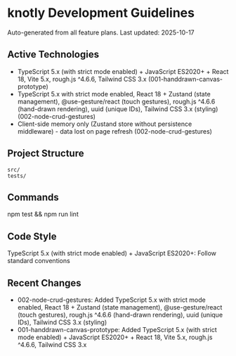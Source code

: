 # knotly Development Guidelines

Auto-generated from all feature plans. Last updated: 2025-10-17

## Active Technologies
- TypeScript 5.x (with strict mode enabled) + JavaScript ES2020+ + React 18, Vite 5.x, rough.js ^4.6.6, Tailwind CSS 3.x (001-handdrawn-canvas-prototype)
- TypeScript 5.x with strict mode enabled, React 18 + Zustand (state management), @use-gesture/react (touch gestures), rough.js ^4.6.6 (hand-drawn rendering), uuid (unique IDs), Tailwind CSS 3.x (styling) (002-node-crud-gestures)
- Client-side memory only (Zustand store without persistence middleware) - data lost on page refresh (002-node-crud-gestures)

## Project Structure
```
src/
tests/
```

## Commands
npm test && npm run lint

## Code Style
TypeScript 5.x (with strict mode enabled) + JavaScript ES2020+: Follow standard conventions

## Recent Changes
- 002-node-crud-gestures: Added TypeScript 5.x with strict mode enabled, React 18 + Zustand (state management), @use-gesture/react (touch gestures), rough.js ^4.6.6 (hand-drawn rendering), uuid (unique IDs), Tailwind CSS 3.x (styling)
- 001-handdrawn-canvas-prototype: Added TypeScript 5.x (with strict mode enabled) + JavaScript ES2020+ + React 18, Vite 5.x, rough.js ^4.6.6, Tailwind CSS 3.x

<!-- MANUAL ADDITIONS START -->
<!-- MANUAL ADDITIONS END -->
